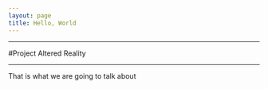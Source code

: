 ```yaml
---
layout: page
title: Hello, World
---
```

***
#Project Altered Reality
***
That is what we are going to talk about